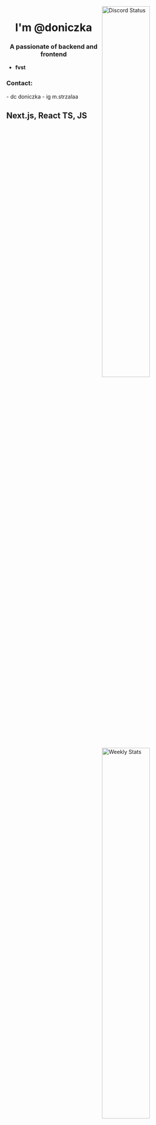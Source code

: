 <a href="https://discord.com/users/485414045516562443" target="_blank">
	<img width="50%" align="right" alt="Discord Status" src="https://lanyard.cnrad.dev/api/485414045516562443?bg=1f1f1f&borderRadius=5px">
</a>
<a href="https://wakatime.com/@a349595f-c233-4890-84fc-4ac26e802843" target="_blank">
	<img width="50%" align="right" alt="Weekly Stats" src="https://github-readme-stats.vercel.app/api/wakatime?username=@a349595f-c233-4890-84fc-4ac26e802843&theme=dark&border_radius=5px&bg_color=1f1f1f&border_color=1f1f1f&icon_color=58a6ff&show_icons=true&disable_animations=true&custom_title=Weekly%20Stats">
</a>

<h1 align="center">I'm @doniczka</h1>
<h3 align="center">A passionate of backend and frontend</h3>

- **fvst**


<h3 align="left">Contact:</h3>
- dc doniczka
- ig m.strzalaa


<h2>
Next.js, React
TS, JS
</h2>
